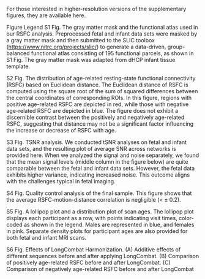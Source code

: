 For those interested in higher-resolution versions of the supplementary figures, they are available here.

Figure Legend
S1 Fig. The gray matter mask and the functional atlas used in our RSFC analysis. Preprocessed fetal 
and infant data sets were masked by a gray matter mask and then submitted to the SLIC toolbox 
(https://www.nitrc.org/projects/slic/) to generate a data-driven, group-balanced
functional atlas consisting of 195 functional parcels, as shown in S1 Fig. The gray matter mask
was adapted from dHCP infant tissue template.


S2 Fig. The distribution of age-related resting-state functional connectivity (RSFC) based
on Euclidean distance. The Euclidean distance of RSFC is computed using the square root of
the sum of squared differences between the central coordinates of corresponding ROIs. In this
figure, regions with positive age-related RSFC are depicted in red, while those with negative
age-related RSFC are depicted in blue. The figure does not exhibit a discernible contrast
between the positively and negatively age-related RSFC, suggesting that distance may not be a
significant factor influencing the increase or decrease of RSFC with age.


S3 Fig. TSNR analysis. We conducted tSNR analyses on fetal and infant data sets, and the
resulting plot of average SNR across networks is provided here. When we analyzed the signal
and noise separately, we found that the mean signal levels (middle column in the figure below)
are quite comparable between the fetal and infant data sets. However, the fetal data exhibits
higher variance, indicating increased noise. This outcome aligns with the challenges typical in 
fetal imaging.


S4 Fig. Quality control analysis of the final sample. This figure shows that the average
RSFC-motion-distance correlation is negligible (< ± 0.2).


S5 Fig. A lollipop plot and a distribution plot of scan ages. The lollipop plot displays each
participant as a row, with points indicating visit times, color-coded as shown in the legend.
Males are represented in blue, and females in pink. Separate density plots for participant ages
are also provided for both fetal and infant MRI scans.


S6 Fig. Effects of LongCombat Harmonization. (A) Additive effects of different sequences
before and after applying LongCombat. (B) Comparison of positively age-related RSFC before
and after LongCombat. (C) Comparison of negatively age-related RSFC before and after LongCombat
